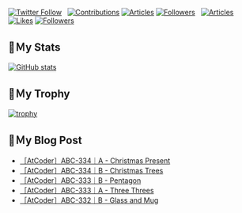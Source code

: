 [![Twitter Follow](https://img.shields.io/twitter/follow/hyperdb?label=twitter&logo=twitter&style=plastic)](https://twitter.com/hyperdb)
&nbsp;
[![Contributions](https://badgen.org/img/qiita/hyperdb/contributions?style=plastic)](https://qiita.com/hyperdb)
[![Articles](https://badgen.org/img/qiita/hyperdb/articles?style=plastic)](https://qiita.com/hyperdb)
[![Followers](https://badgen.org/img/qiita/hyperdb/followers?style=plastic)](https://qiita.com/hyperdb)
&nbsp;
[![Articles](https://badgen.org/img/zenn/hyperdb/articles)](https://zenn.dev/hyperdb)
[![Likes](https://badgen.org/img/zenn/hyperdb/likes?style=plastic)](https://zenn.dev/hyperdb)
[![Followers](https://badgen.org/img/zenn/hyperdb/followers?style=plastic)](https://zenn.dev/hyperdb)

## 🔖Ｍy Stats

[![GitHub stats](https://github-readme-stats-eight-theta.vercel.app/api?username=hyperdb&theme=radical&count_private=true&show_icons=true)](https://github.com/anuraghazra/github-readme-stats)

## 🔖Ｍy Trophy

[![trophy](https://github-profile-trophy.vercel.app/?username=hyperdb&theme=onedark)](https://github.com/ryo-ma/github-profile-trophy)

## 🔖Ｍy Blog Post

<!-- BLOG-POST-LIST:START -->
- [［AtCoder］ABC-334｜A - Christmas Present](https://zenn.dev/hyperdb/articles/c256d51f792d9b)
- [［AtCoder］ABC-334｜B - Christmas Trees](https://zenn.dev/hyperdb/articles/48696a29e9087f)
- [［AtCoder］ABC-333｜B - Pentagon](https://zenn.dev/hyperdb/articles/9af6f240dae2f7)
- [［AtCoder］ABC-333｜A - Three Threes](https://zenn.dev/hyperdb/articles/22ce9960b5e20b)
- [［AtCoder］ABC-332｜B - Glass and Mug](https://zenn.dev/hyperdb/articles/ea1ca1742e5cae)
<!-- BLOG-POST-LIST:END -->
